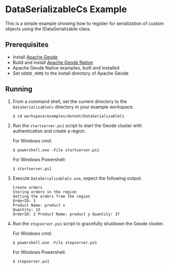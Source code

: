 # DataSerializableCs Example
This is a simple example showing how to register for serialization of custom objects using the IDataSerializable class.

## Prerequisites
* Install [Apache Geode](https://geode.apache.org)
* Build and install [Apache Geode Native](https://github.com/apache/geode-native)
* Apache Geode Native examples, built and installed
* Set `GEODE_HOME` to the install directory of Apache Geode

## Running
1. From a command shell, set the current directory to the `DataSerializableCs` directory in your example workspace.

       $ cd workspace/examples/dotnet/DataSerializableCs

2. Run the `startserver.ps1` script to start the Geode cluster with authentication and create a region.

   For Windows cmd:

       $ powershell.exe -File startserver.ps1

   For Windows Powershell:

       $ startserver.ps1

3. Execute `DataSerializableCs.exe`, expect the following output:
  
       Create orders
       Storing orders in the region
       Getting the orders from the region
       OrderID: 1
       Product Name: product x
       Quantity: 23
       OrderID: 2 Product Name: product y Quantity: 37

4. Run the `stopserver.ps1` script to gracefully shutdown the Geode cluster.

   For Windows cmd:

       $ powershell.exe -File stopserver.ps1

   For Windows Powershell:

       $ stopserver.ps1